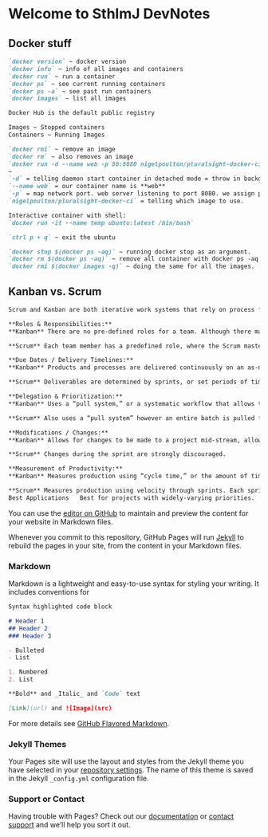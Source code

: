 # Welcome to SthlmJ DevNotes

## Docker stuff
```markdown 
`docker version` ~ docker version
`docker info` ~ info of all images and containers 
`docker run` ~ run a container
`docker ps` ~ see current running containers
`docker ps -a` ~ see past run containers
`docker images` ~ list all images

Docker Hub is the default public registry

Images ~ Stopped containers
Containers ~ Running Images

`docker rmi` ~ remove an image
`docker rm` ~ also removes an image
`docker run -d --name web -p 80:8080 nigelpoulton/pluralsight-docker-ci` 
~ 
`-d` = telling daemon start container in detached mode = throw in background and don't latch in terminal output. 
`--name web` = our container name is **web**
`-p` = map network port. web server listening to port 8080. we assign port 80 on docker host to port 8080 inside container. 
`nigelpoulton/pluralsight-docker-ci` = telling which image to use. 

Interactive container with shell: 
`docker run -it --name temp ubuntu:latest /bin/bash`

`ctrl p + q` ~ exit the ubuntu

`docker stop $(docker ps -aq)` ~ running docker stop as an argument.
`docker rm $(docker ps -aq)` ~ remove all container with docker ps -aq as argument.
`docker rmi $(docker images -q)` ~ doing the same for all the images.
```


## Kanban vs. Scrum
```markdown 
Scrum and Kanban are both iterative work systems that rely on process flows and aim to reduce waste. However; there are a few main differences between the two:

**Roles & Responsibilities:** 
**Kanban** There are no pre-defined roles for a team. Although there may still be a Project Manager, the team is encouraged to collaborate and chip in when any one person becomes overwhelmed.	

**Scrum** Each team member has a predefined role, where the Scrum master dictates timelines, Product owner defines goals and objectives and team members execute the work.

**Due Dates / Delivery Timelines:**	
**Kanban** Products and processes are delivered continuously on an as-needed basis (with due dates determined by the business as needed).	

**Scrum** Deliverables are determined by sprints, or set periods of time in which a set of work must be completed and ready for review.

**Delegation & Prioritization:** 
**Kanban** Uses a “pull system,” or a systematic workflow that allows team members to only “pull” new tasks once the previous task is complete.	

**Scrum** Also uses a “pull system” however an entire batch is pulled for each iteration.

**Modifications / Changes:**	
**Kanban** Allows for changes to be made to a project mid-stream, allowing for iterations and continuous improvement prior to the completion of a project.	

**Scrum** Changes during the sprint are strongly discouraged.

**Measurement of Productivity:**
**Kanban** Measures production using “cycle time,” or the amount of time it takes to complete one full piece of a project from beginning to end.	

**Scrum** Measures production using velocity through sprints. Each sprint is laid out back-to-back and/or concurrently so that each additional sprint relies on the success of the one before it.
Best Applications	Best for projects with widely-varying priorities.	Best for teams with stable priorities that may not change as much over time.
```









You can use the [editor on GitHub](https://github.com/sthlmj/devnotes/edit/master/index.md) to maintain and preview the content for your website in Markdown files.

Whenever you commit to this repository, GitHub Pages will run [Jekyll](https://jekyllrb.com/) to rebuild the pages in your site, from the content in your Markdown files.

### Markdown

Markdown is a lightweight and easy-to-use syntax for styling your writing. It includes conventions for

```markdown
Syntax highlighted code block

# Header 1
## Header 2
### Header 3

- Bulleted
- List

1. Numbered
2. List

**Bold** and _Italic_ and `Code` text

[Link](url) and ![Image](src)
```

For more details see [GitHub Flavored Markdown](https://guides.github.com/features/mastering-markdown/).

### Jekyll Themes

Your Pages site will use the layout and styles from the Jekyll theme you have selected in your [repository settings](https://github.com/sthlmj/devnotes/settings). The name of this theme is saved in the Jekyll `_config.yml` configuration file.

### Support or Contact

Having trouble with Pages? Check out our [documentation](https://help.github.com/categories/github-pages-basics/) or [contact support](https://github.com/contact) and we’ll help you sort it out.
